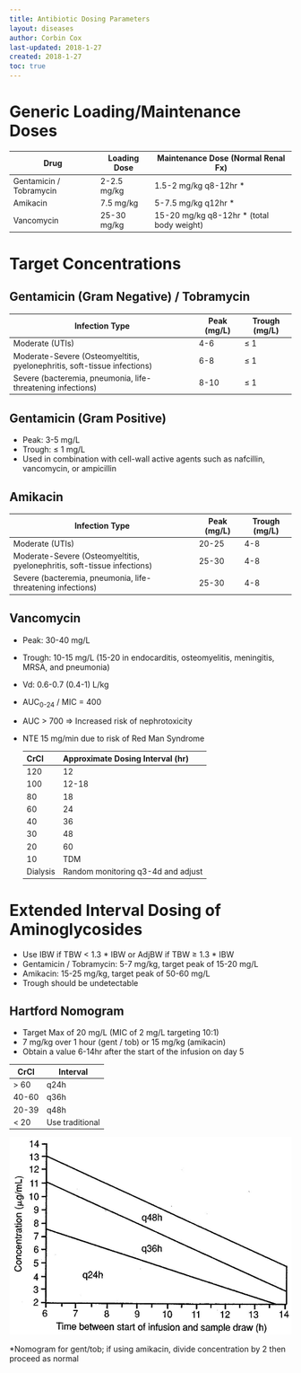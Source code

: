 ```yaml
---
title: Antibiotic Dosing Parameters
layout: diseases
author: Corbin Cox
last-updated: 2018-1-27
created: 2018-1-27
toc: true
---
```


# Generic Loading/Maintenance Doses

| Drug                    | Loading Dose | Maintenance Dose (Normal Renal Fx)       |
| ----------------------- | ------------ | ---------------------------------------- |
| Gentamicin / Tobramycin | 2-2.5 mg/kg  | 1.5-2 mg/kg q8-12hr *                    |
| Amikacin                | 7.5 mg/kg    | 5-7.5 mg/kg q12hr *                      |
| Vancomycin              | 25-30 mg/kg  | 15-20 mg/kg q8-12hr * (total body weight) |

# Target Concentrations

## Gentamicin (Gram Negative) / Tobramycin

| Infection Type                           | Peak (mg/L) | Trough (mg/L) |
| ---------------------------------------- | ----------- | ------------- |
| Moderate (UTIs)                          | 4-6         | &le; 1        |
| Moderate-Severe (Osteomyeltitis, pyelonephritis, soft-tissue infections) | 6-8         | &le; 1        |
| Severe (bacteremia, pneumonia, life-threatening infections) | 8-10        | &le; 1        |

## Gentamicin (Gram Positive)

* Peak: 3-5 mg/L
* Trough: &le; 1 mg/L
* Used in combination with cell-wall active agents such as nafcillin, vancomycin, or ampicillin

## Amikacin

| Infection Type                           | Peak (mg/L) | Trough (mg/L) |
| ---------------------------------------- | ----------- | ------------- |
| Moderate (UTIs)                          | 20-25       | 4-8           |
| Moderate-Severe (Osteomyeltitis, pyelonephritis, soft-tissue infections) | 25-30       | 4-8           |
| Severe (bacteremia, pneumonia, life-threatening infections) | 25-30       | 4-8           |



## Vancomycin

* Peak: 30-40 mg/L
* Trough: 10-15 mg/L (15-20 in endocarditis, osteomyelitis, meningitis, MRSA, and pneumonia)
* Vd: 0.6-0.7 (0.4-1) L/kg
* AUC<sub>0-24</sub> / MIC = 400
* AUC &gt; 700 => Increased risk of nephrotoxicity
* NTE 15 mg/min due to risk of Red Man Syndrome

  | CrCl     | Approximate Dosing Interval (hr)   |
  | -------- | ---------------------------------- |
  | 120      | 12                                 |
  | 100      | 12-18                              |
  | 80       | 18                                 |
  | 60       | 24                                 |
  | 40       | 36                                 |
  | 30       | 48                                 |
  | 20       | 60                                 |
  | 10       | TDM                                |
  | Dialysis | Random monitoring q3-4d and adjust |

# Extended Interval Dosing of Aminoglycosides

* Use IBW if TBW &lt; 1.3 * IBW or AdjBW if TBW &ge; 1.3 * IBW
* Gentamicin / Tobramycin: 5-7 mg/kg, target peak of 15-20 mg/L
* Amikacin: 15-25 mg/kg, target peak of 50-60 mg/L
* Trough should be undetectable

## Hartford Nomogram

* Target Max of 20 mg/L (MIC of 2 mg/L targeting 10:1)
* 7 mg/kg over 1 hour (gent / tob) or 15 mg/kg (amikacin)
* Obtain a value 6-14hr after the start of the infusion on day 5

| CrCl    | Interval        |
| ------- | --------------- |
| &gt; 60 | q24h            |
| 40-60   | q36h            |
| 20-39   | q48h            |
| &lt; 20 | Use traditional |

  ![hartfordNomogram](../images/hartfordNomogram.jpg)

*Nomogram for gent/tob; if using amikacin, divide concentration by 2 then proceed as normal
